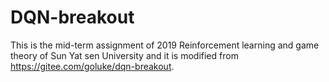 # DQN-breakout
This is the mid-term assignment of 2019 Reinforcement learning and game theory of Sun Yat sen University and it is modified from https://gitee.com/goluke/dqn-breakout.
